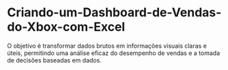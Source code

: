 # Criando-um-Dashboard-de-Vendas-do-Xbox-com-Excel
O objetivo é transformar dados brutos em informações visuais claras e úteis, permitindo uma análise eficaz do desempenho de vendas e a tomada de decisões baseadas em dados.
